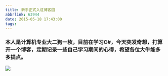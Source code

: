 ```yaml
---
title: 新手正式入驻博客园
abbrlink: 63944
date: 2015-05-18 17:43:00
tags:
---
```

### 本人是计算机专业大二狗一枚，目前在学习C#，今天突发奇想，打算开一个博客，定期记录一些自己学习期间的心得，希望各位大牛能多多提点。
![](http://qiniucdn.wayneshao.com/20180218125523/20180218125653974.png)